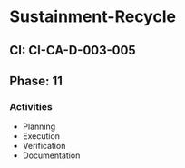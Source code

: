 # Sustainment-Recycle

## CI: CI-CA-D-003-005
## Phase: 11

### Activities
- Planning
- Execution
- Verification
- Documentation
